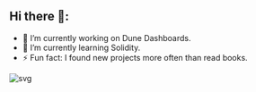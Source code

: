 ## Hi there 👋:

- 🔭 I’m currently working on Dune Dashboards.
- 🌱 I’m currently learning Solidity.
- ⚡ Fun fact: I found new projects more often than read books. 

![svg](https://raw.githubusercontent.com/yoshi389111/github-profile-3d-contrib/main/docs/demo/profile-green-animate.svg)
